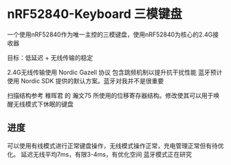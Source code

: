 # nRF52840-Keyboard 三模键盘
一个使用nRF52840作为唯一主控的三模键盘，使用nRF52840为核心的2.4G接收器

目标：低延迟 + 无线传输的稳定

2.4G无线传输使用 Nordic Gazell 协议 包含跳频机制以提升抗干扰性能
蓝牙预计使用 Nordic SDK 提供的默认方案。蓝牙对我并不是很重要

扫描结构参考 稚晖君 的 瀚文75 所使用的位移寄存器结构。修改使其可以用于唤醒无线模式下休眠的键盘

## 进度
可以使用有线模式进行正常键盘操作，无线模式操作正常，充电管理正常但有待优化。
延迟无线平均7ms，有限3-4ms，有优化空间
蓝牙模式正在研究
